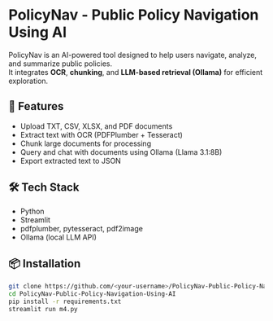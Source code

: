 # PolicyNav - Public Policy Navigation Using AI

PolicyNav is an AI-powered tool designed to help users navigate, analyze, and summarize public policies.  
It integrates **OCR**, **chunking**, and **LLM-based retrieval (Ollama)** for efficient exploration.

## 🚀 Features
- Upload TXT, CSV, XLSX, and PDF documents
- Extract text with OCR (PDFPlumber + Tesseract)
- Chunk large documents for processing
- Query and chat with documents using Ollama (Llama 3.1:8B)
- Export extracted text to JSON

## 🛠️ Tech Stack
- Python
- Streamlit
- pdfplumber, pytesseract, pdf2image
- Ollama (local LLM API)

## 📦 Installation
```bash
git clone https://github.com/<your-username>/PolicyNav-Public-Policy-Navigation-Using-AI.git
cd PolicyNav-Public-Policy-Navigation-Using-AI
pip install -r requirements.txt
streamlit run m4.py
